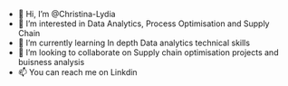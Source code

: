 - 👋 Hi, I’m @Christina-Lydia
- 👀 I’m interested in Data Analytics, Process Optimisation and Supply Chain
- 🌱 I’m currently learning In depth Data analytics technical skills
- 💞️ I’m looking to collaborate on Supply chain optimisation projects and buisness analysis
- 📫 You can reach me on Linkdin

<!---
Christina-Lydia/Christina-Lydia is a ✨ special ✨ repository because its `README.md` (this file) appears on your GitHub profile.
You can click the Preview link to take a look at your changes.
--->
